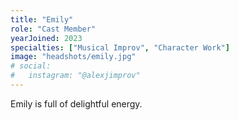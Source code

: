 ```yaml
---
title: "Emily"
role: "Cast Member"
yearJoined: 2023
specialties: ["Musical Improv", "Character Work"]
image: "headshots/emily.jpg"
# social:
#   instagram: "@alexjimprov"
---
```


Emily is full of delightful energy.